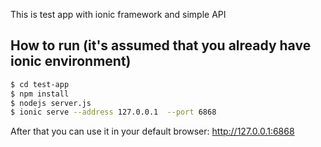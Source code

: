 This is test app with ionic framework and simple API

## How to run (it's assumed that you already have ionic environment)

```bash
$ cd test-app
$ npm install
$ nodejs server.js
$ ionic serve --address 127.0.0.1  --port 6868

```
After that you can use it in your default browser: http://127.0.0.1:6868


